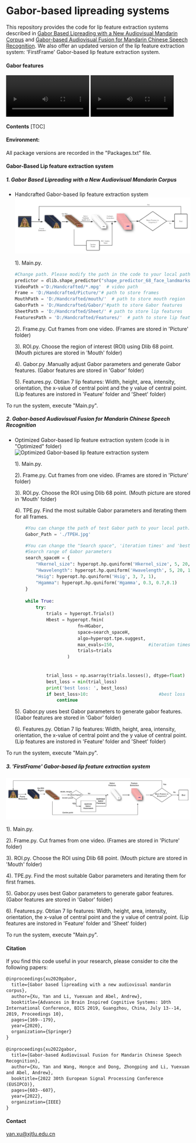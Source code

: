 # Gabor-based lipreading systems
This repository provides the code for lip feature extraction systems described in [Gabor Based Lipreading with a New Audiovisual Mandarin Corpus](https://link.springer.com/chapter/10.1007/978-3-030-39431-8_16) and [Gabor-based Audiovisual Fusion for Mandarin Chinese Speech Recognition](chrome-extension://efaidnbmnnnibpcajpcglclefindmkaj/https://eurasip.org/Proceedings/Eusipco/Eusipco2022/pdfs/0000603.pdf). We also offer an updated version of the lip feature extraction system: 'FirstFrame' Gabor-based lip feature extraction system.

#### Gabor features
<div>
  <video src="https://github.com/YX536/Gabor-based-lip-feature-extraction-system/blob/main/bbae1a.mpg" width="45%" controls></video>
  <video src="https://github.com/YX536/Gabor-based-lip-feature-extraction-system/blob/main/Area.mp4" width="45%" controls></video>
</div>

**Contents**
[TOC]

#### Environment:
All package versions are recorded in the "Packages.txt" file.

#### Gabor-Based Lip feature extraction system
##### 1. Gabor Based Lipreading with a New Audiovisual Mandarin Corpus
- Handcrafted Gabor-based lip feature extraction system
![Handcrafted Gabor-based lip feature extraction system](https://github.com/YX536/Gabor-based-lip-feature-extraction-system/blob/main/Handcrafted.png)

  1). Main.py. 
  ```python linenums=12
  #Change path. Please modify the path in the code to your local path.
  predictor = dlib.shape_predictor("shape_predictor_68_face_landmarks.dat") # path of "shape_predictor_68_face_landmarks.dat"
  VideoPath ='D:/Handcrafted/*.mpg'  # video path 
  Frame = 'D:/Handcrafted/Picture/'# path to store frames
  MouthPath = 'D:/Handcrafted/mouth/'  # path to store mouth region
  GaborPath = 'D:/Handcrafted/Gabor/'#path to store Gabor features
  SheetPath = 'D:/Handcrafted/Sheet/' # path to store lip features
  FeaturesPath = 'D:/Handcrafted/Features/'  # path to store lip features
  ```
  2). Frame.py. Cut frames from one video. (Frames are stored in 'Picture' folder)

  3). ROI.py. Choose the region of interest (ROI) using Dlib 68 point. (Mouth pictures are stored in 'Mouth' folder)

  4). Gabor.py .Manually adjust Gabor parameters and generate Gabor features. (Gabor features are stored in 'Gabor' folder)

  5). Features.py.  Obtian 7 lip features: Width, height, area, intensity, orientation, the x-value of central point and the y value of central point. (Lip features are instored in 'Feature' folder and 'Sheet' folder)

To run the system, execute "Main.py".

##### 2. Gabor-based Audiovisual Fusion for Mandarin Chinese Speech Recognition

- Optimized Gabor-based lip feature extraction system (code is in "Optimized" folder)
![Optimized Gabor-based lip feature extraction system](https://github.com/YX536/Gabor-based-lipreading-system/blob/main/optimization.png)

  1). Main.py. 

  2). Frame.py. Cut frames from one video. (Frames are stored in 'Picture' folder)

  3). ROI.py. Choose the ROI using Dlib 68 point. (Mouth picture are stored in 'Mouth' folder)

  4). TPE.py. Find the most suitable Gabor parameters and iterating them for all frames. 
  ```python
      #You can change the path of test Gabor path to your local path.
      Gabor_Path = './TPEH.jpg'
  ```

  ```python
      #You can change the "Search space", 'iteration times' and 'best loss' according to your requirement.
      #Search range of Gabor parameters
      search_spaceH = {
          "Hkernel_size": hyperopt.hp.quniform('Hkernel_size', 5, 20, 1),
          "Hwavelength": hyperopt.hp.quniform('Hwavelength', 5, 20, 1),
          "Hsig": hyperopt.hp.quniform('Hsig', 3, 7, 1),
          "Hgamma": hyperopt.hp.quniform('Hgamma', 0.3, 0.7,0.1)
      }

      while True:
          try:
              trials = hyperopt.Trials()
              Hbest = hyperopt.fmin(
                          fn=HGabor,
                          space=search_spaceH,
                          algo=hyperopt.tpe.suggest,
                          max_evals=150,             #iteration times
                          trials=trials
                      )


              trial_loss = np.asarray(trials.losses(), dtype=float)
              best_loss = min(trial_loss)
              print('best loss: ', best_loss) 
              if best_loss>10:                           #best loss
                  continue
  ```
  5). Gabor.py uses best Gabor parameters to generate gabor features. (Gabor features are stored in 'Gabor' folder)

  6). Features.py.  Obtian 7 lip features: Width, height, area, intensity, orientation, the x-value of central point and the y value of central point. (Lip features are instored in 'Feature' folder and 'Sheet' folder)

To run the system, execute "Main.py".

##### 3. 'FirstFrame' Gabor-based lip feature extraction system 
!['FirstFrame' Gabor-based lip feature extraction system](https://github.com/YX536/Gabor-based-lip-feature-extraction-system/blob/main/FirstFrame.png)

  1). Main.py. 

  2). Frame.py. Cut frames from one video. (Frames are stored in 'Picture' folder)

  3). ROI.py. Choose the ROI using Dlib 68 point. (Mouth picture are stored in 'Mouth' folder)

  4). TPE.py. Find the most suitable Gabor parameters and iterating them for first frames. 

  5). Gabor.py uses best Gabor parameters to generate gabor features. (Gabor features are stored in 'Gabor' folder)

  6). Features.py.  Obtian 7 lip features: Width, height, area, intensity, orientation, the x-value of central point and the y value of central point. (Lip features are instored in 'Feature' folder and 'Sheet' folder)

To run the system, execute "Main.py".

#### Citation
If you find this code useful in your research, please consider to cite the following papers:
```
@inproceedings{xu2020gabor,
  title={Gabor based lipreading with a new audiovisual mandarin corpus},
  author={Xu, Yan and Li, Yuexuan and Abel, Andrew},
  booktitle={Advances in Brain Inspired Cognitive Systems: 10th International Conference, BICS 2019, Guangzhou, China, July 13--14, 2019, Proceedings 10},
  pages={169--179},
  year={2020},
  organization={Springer}
}

@inproceedings{xu2022gabor,
  title={Gabor-based Audiovisual Fusion for Mandarin Chinese Speech Recognition},
  author={Xu, Yan and Wang, Hongce and Dong, Zhongping and Li, Yuexuan and Abel, Andrew},
  booktitle={2022 30th European Signal Processing Conference (EUSIPCO)},
  pages={603--607},
  year={2022},
  organization={IEEE}
}
```
#### Contact
yan.xu@xjtlu.edu.cn
